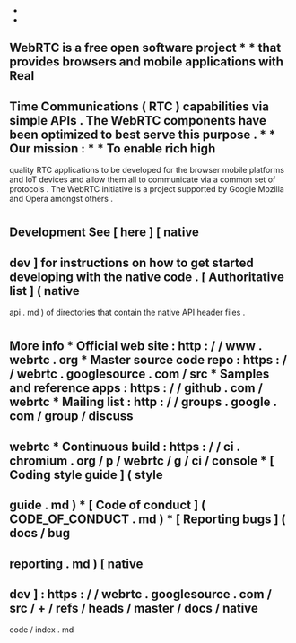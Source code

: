 *
*
WebRTC
is
a
free
open
software
project
*
*
that
provides
browsers
and
mobile
applications
with
Real
-
Time
Communications
(
RTC
)
capabilities
via
simple
APIs
.
The
WebRTC
components
have
been
optimized
to
best
serve
this
purpose
.
*
*
Our
mission
:
*
*
To
enable
rich
high
-
quality
RTC
applications
to
be
developed
for
the
browser
mobile
platforms
and
IoT
devices
and
allow
them
all
to
communicate
via
a
common
set
of
protocols
.
The
WebRTC
initiative
is
a
project
supported
by
Google
Mozilla
and
Opera
amongst
others
.
#
#
#
Development
See
[
here
]
[
native
-
dev
]
for
instructions
on
how
to
get
started
developing
with
the
native
code
.
[
Authoritative
list
]
(
native
-
api
.
md
)
of
directories
that
contain
the
native
API
header
files
.
#
#
#
More
info
*
Official
web
site
:
http
:
/
/
www
.
webrtc
.
org
*
Master
source
code
repo
:
https
:
/
/
webrtc
.
googlesource
.
com
/
src
*
Samples
and
reference
apps
:
https
:
/
/
github
.
com
/
webrtc
*
Mailing
list
:
http
:
/
/
groups
.
google
.
com
/
group
/
discuss
-
webrtc
*
Continuous
build
:
https
:
/
/
ci
.
chromium
.
org
/
p
/
webrtc
/
g
/
ci
/
console
*
[
Coding
style
guide
]
(
style
-
guide
.
md
)
*
[
Code
of
conduct
]
(
CODE_OF_CONDUCT
.
md
)
*
[
Reporting
bugs
]
(
docs
/
bug
-
reporting
.
md
)
[
native
-
dev
]
:
https
:
/
/
webrtc
.
googlesource
.
com
/
src
/
+
/
refs
/
heads
/
master
/
docs
/
native
-
code
/
index
.
md
